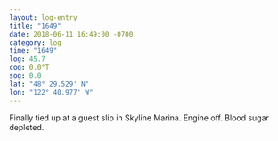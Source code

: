 ```yaml
---
layout: log-entry
title: "1649"
date: 2018-06-11 16:49:00 -0700
category: log
time: "1649"
log: 45.7
cog: 0.0°T
sog: 0.0
lat: "48° 29.529' N"
lon: "122° 40.977' W"
---
```


Finally tied up at a guest slip in Skyline Marina. Engine off. Blood sugar depleted. 